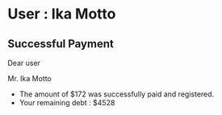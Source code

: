 User : Ika Motto
=============

Successful Payment
---------------------

Dear user

Mr. Ika Motto

* The amount of $172 was successfully paid and registered.
*  Your remaining debt : $4528

  
  
  ##
